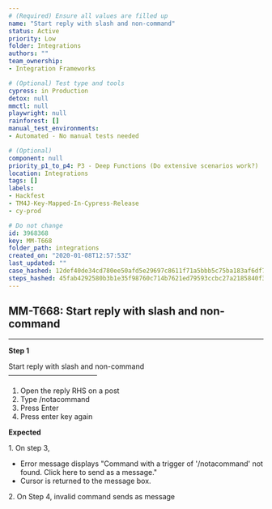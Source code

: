 ```yaml
---
# (Required) Ensure all values are filled up
name: "Start reply with slash and non-command"
status: Active
priority: Low
folder: Integrations
authors: ""
team_ownership: 
- Integration Frameworks

# (Optional) Test type and tools
cypress: in Production
detox: null
mmctl: null
playwright: null
rainforest: []
manual_test_environments: 
- Automated - No manual tests needed

# (Optional)
component: null
priority_p1_to_p4: P3 - Deep Functions (Do extensive scenarios work?)
location: Integrations
tags: []
labels: 
- Hackfest
- TM4J-Key-Mapped-In-Cypress-Release
- cy-prod

# Do not change
id: 3968368
key: MM-T668
folder_path: integrations
created_on: "2020-01-08T12:57:53Z"
last_updated: ""
case_hashed: 12def40de34cd780ee50afd5e29697c8611f71a5bbb5c75ba183af6df77bc5f2e59e7d885c7aa3e7e52dcbf0e85bceb8
steps_hashed: 45fab4292580b3b1e35f98760c714b7621ed79593ccbc27a2185840f3d26f5242afcb7922d280a5d2b5353471f8b7b70
---
```


## MM-T668: Start reply with slash and non-command

---

**Step 1**

Start reply with slash and non-command\
–––––––––––––––––––––––––

1. Open the reply RHS on a post
2. Type /notacommand
3. Press Enter
4. Press enter key again

**Expected**

1\. On step 3, 

- Error message displays "Command with a trigger of '/notacommand' not found. Click here to send as a message."
- Cursor is returned to the message box.

2\. On Step 4, invalid command sends as message
